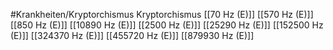 #Krankheiten/Kryptorchismus
Kryptorchismus
[[70 Hz (E)]]
[[570 Hz (E)]]
[[850 Hz (E)]]
[[10890 Hz (E)]]
[[2500 Hz (E)]]
[[25290 Hz (E)]]
[[152500 Hz (E)]]
[[324370 Hz (E)]]
[[455720 Hz (E)]]
[[879930 Hz (E)]]